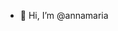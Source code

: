 - 👋 Hi, I’m @annamaria


<!---
anamariap1999/anamariap1999 is a ✨ special ✨ repository because its `README.md` (this file) appears on your GitHub profile.
You can click the Preview link to take a look at your changes.
--->
